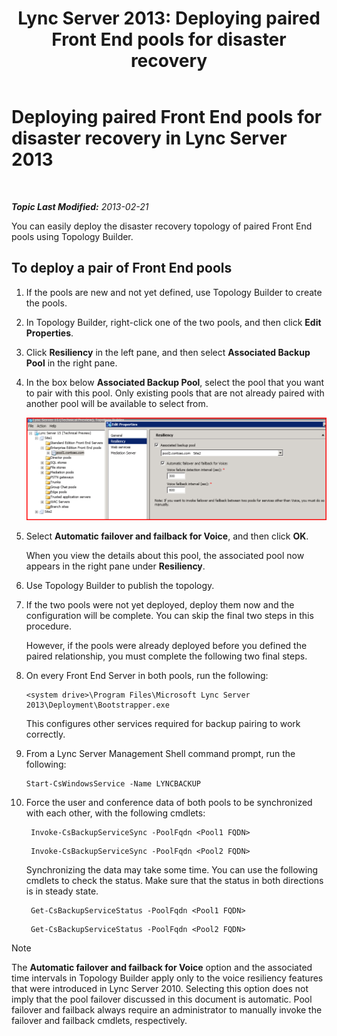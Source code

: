 ﻿---
title: 'Lync Server 2013: Deploying paired Front End pools for disaster recovery'
TOCTitle: Deploying paired Front End pools for disaster recovery
ms:assetid: 2f12467c-8b90-43e6-831b-a0b096427f17
ms:mtpsurl: https://technet.microsoft.com/en-us/library/JJ204773(v=OCS.15)
ms:contentKeyID: 48183727
ms.date: 07/23/2014
mtps_version: v=OCS.15
---

<div data-xmlns="http://www.w3.org/1999/xhtml">

<div class="topic" data-xmlns="http://www.w3.org/1999/xhtml" data-msxsl="urn:schemas-microsoft-com:xslt" data-cs="http://msdn.microsoft.com/en-us/">

<div data-asp="http://msdn2.microsoft.com/asp">

# Deploying paired Front End pools for disaster recovery in Lync Server 2013

</div>

<div id="mainSection">

<div id="mainBody">

<span> </span>

_**Topic Last Modified:** 2013-02-21_

You can easily deploy the disaster recovery topology of paired Front End pools using Topology Builder.

<div>

## To deploy a pair of Front End pools

1.  If the pools are new and not yet defined, use Topology Builder to create the pools.

2.  In Topology Builder, right-click one of the two pools, and then click **Edit Properties**.

3.  Click **Resiliency** in the left pane, and then select **Associated Backup Pool** in the right pane.

4.  In the box below **Associated Backup Pool**, select the pool that you want to pair with this pool. Only existing pools that are not already paired with another pool will be available to select from.
    
    ![36080581-db76-497d-bf9e-f02b39574d0e](images/JJ204773.36080581-db76-497d-bf9e-f02b39574d0e(OCS.15).png "36080581-db76-497d-bf9e-f02b39574d0e")  

5.  Select **Automatic failover and failback for Voice**, and then click **OK**.
    
    When you view the details about this pool, the associated pool now appears in the right pane under **Resiliency**.

6.  Use Topology Builder to publish the topology.

7.  If the two pools were not yet deployed, deploy them now and the configuration will be complete. You can skip the final two steps in this procedure.
    
    However, if the pools were already deployed before you defined the paired relationship, you must complete the following two final steps.

8.  On every Front End Server in both pools, run the following:
    
        <system drive>\Program Files\Microsoft Lync Server 2013\Deployment\Bootstrapper.exe 
    
    This configures other services required for backup pairing to work correctly.

9.  From a Lync Server Management Shell command prompt, run the following:
    
        Start-CsWindowsService -Name LYNCBACKUP

10. Force the user and conference data of both pools to be synchronized with each other, with the following cmdlets:
    
       ```
        Invoke-CsBackupServiceSync -PoolFqdn <Pool1 FQDN>
       ```
    
       ```
        Invoke-CsBackupServiceSync -PoolFqdn <Pool2 FQDN>
       ```
    
    Synchronizing the data may take some time. You can use the following cmdlets to check the status. Make sure that the status in both directions is in steady state.
    
       ```
        Get-CsBackupServiceStatus -PoolFqdn <Pool1 FQDN>
       ```
    
       ```
        Get-CsBackupServiceStatus -PoolFqdn <Pool2 FQDN>
       ```

<div class="">


> [!NOTE]
> The <STRONG>Automatic failover and failback for Voice</STRONG> option and the associated time intervals in Topology Builder apply only to the voice resiliency features that were introduced in Lync Server 2010. Selecting this option does not imply that the pool failover discussed in this document is automatic. Pool failover and failback always require an administrator to manually invoke the failover and failback cmdlets, respectively.



</div>

</div>

</div>

<span> </span>

</div>

</div>

</div>


